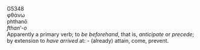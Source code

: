 <body>
  <p>G5348<br>  φθάνω  <br> phthanō  <br><i>fthan‘-o </i><br>Apparently a primary verb; to <i>be</i> <i>beforehand</i>, that is, <i>anticipate</i> or <i>precede</i>; by extension to <i>have</i> <i>arrived</i> at: - (already) attain, come, prevent.<br></p>
 </body>